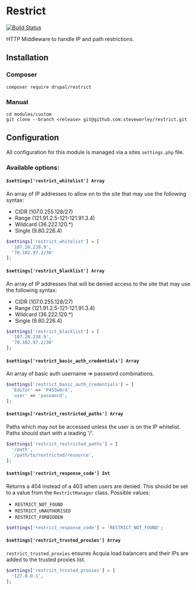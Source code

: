 # Restrict

[![Build Status](https://travis-ci.org/steveworley/restrict.svg?branch=master)](https://travis-ci.org/steveworley/restrict)

HTTP Middleware to handle IP and path restrictions.

## Installation

### Composer

`composer require drupal/restrict`

### Manual

```
cd modules/custom
git clone --branch <release> git@github.com:steveworley/restrict.git
```

## Configuration

All configuration for this module is managed via a sites `settings.php` file.

### Available options:

#### `$settings['restrict_whitelist'] Array`

An array of IP addresses to allow on to the site that may use the following syntax:

- CIDR (107.0.255.128/27)
- Range (121.91.2.5-121-121.91.3.4)
- Wildcard (36.222.120.\*)
- Single (9.80.226.4)

``` php
$settings['restrict_whitelist'] = [
  '107.20.238.9',
  '70.102.97.2/30'
];
```

#### `$settings['restrict_blacklist'] Array`

An array of IP addresses that will be denied access to the site that may use the following syntax:

- CIDR (107.0.255.128/27)
- Range (121.91.2.5-121-121.91.3.4)
- Wildcard (36.222.120.\*)
- Single (9.80.226.4)

``` php
$settings['restrict_blacklist'] = [
  '107.20.238.9',
  '70.102.97.2/30'
];
```

#### `$settings['restrict_basic_auth_credentials'] Array`

An array of basic auth username => password combinations.

``` php
$settings['restrict_basic_auth_credentials'] = [
  'Editor' => 'P455w0rd',
  'user' => 'password',
];
```

#### `$settings['restrict_restricted_paths'] Array`

Paths which may not be accessed unless the user is on the IP whitelist. Paths should start with a leading '/'.

``` php
$settings['restrict_restricted_paths'] = [
  '/path',
  '/path/to/restricted/resource',
];
```

#### `$settings['restrict_response_code'] Int`

Returns a 404 instead of a 403 when users are denied. This should be set to a value from the `RestrictManager` class. Possible values:

- `RESTRICT_NOT_FOUND`
- `RESTRICT_UNAUTHORISED`
- `RESTRICT_FORBIDDEN`

``` php
$settings['restrict_response_code'] = 'RESTRICT_NOT_FOUND';
```

#### `$settings['restrict_trusted_proxies'] Array`

`restrict_trusted_proxies` ensures Acquia load balancers and their IPs are added to the trusted proxies list.

``` php
$settings['restrict_trusted_proxies'] = [
  '127.0.0.1',
];
```
